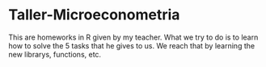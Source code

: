 # Taller-Microeconometria
This are homeworks in R given by my teacher. What we try to do is to learn how to solve the 5 tasks that he gives to us. We reach that by learning the new librarys, functions, etc.

